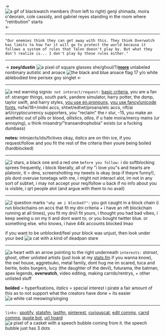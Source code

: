 -> ![a gif of blackwatch members (from left to right) genji shimada, moira o'deorain, cole cassidy, and gabriel reyes standing in the room where "retribution" starts](https://media.discordapp.net/attachments/1007182318496133151/1080368892012154910/IMG_6905.gif) <-
***
```adl
"Our enemies think they can get away with this. They think Overwatch has limits to how far it will go to protect the world because it follows a system of rules that Talon doesn't play by. But what they don't realize is... I don't play by those rules either."
```
***
-> **zoey/dustin** ![a pixel of square glasses](https://media.discordapp.net/attachments/1007182318496133151/1050835885677088829/4EBBCA73-35A0-48D0-B83A-C0185F53A695.png) she/ghoul/?/[**more**](https://pronouny.xyz/u/reapers) 
unlabeled nonbinary autistic and aroace ![the black and blue aroace flag](https://i.imgur.com/It5K4Wy.jpg) 
17 y/o white ablebodied tme perisex goy singlet <-
***
![a red warning sign](https://media.discordapp.net/attachments/1007182318496133151/1050862468014022666/F67BBB0E-983A-43A7-A870-025EA4B1A5EA.gif )`do not interact/request:` [basic criteria](https://basicdnficriteria.carrd.co), you are a fan of: stranger things, south park, yandere simulator, harry potter, the dsmp, taylor swift, and harry styles, [you use en.pronouns](https://twitter.com/pretzelst1kz/status/1530050282444337152?s=21&t=4i7QVdxxA1bmREn6VeniKA), [you use fancy/unicode fonts](https://takeoutyourfonts.carrd.co/), nsfw/18+/mdni accs, shtwt/edtwt/proana/etc accs, nft/ai art/cryptocurrency supporters, you "reclaim" the r slur, -15, you make an aesthetic out of pills or blood, *allistics*, *allos*, if u hate moira/mercy mains (ur annoying), u think misandry/"transandrophobia" exists (ur a fucking dumbass)

**notes:** introjects/ids/fictives okay, *italics* are on thin ice, if you request/follow and you fit the rest of the criteria then youre being boiled (hardblocked)
***
![2 stars, a black one and a red one](https://media.discordapp.net/attachments/1007182318496133151/1050862467808514118/FA4D2907-8C7D-4D47-9484-CE3012A58720.gif ) `before you follow:` i do softblocking sprees frequently, i block liberally, all of my "i love you"s and hearts are platonic, tl > dms, screenshotting my tweets is okay (esp if theyre funny!), pls dont overuse tonetags with me, i might not interact alot, im not in any sort of subtwt, i may not accept your req/follow u back if no info about you is visible, i qrt people alot (and argue with them to no avail)
***
![2 question marks](https://media.discordapp.net/attachments/1007182318496133151/1050863076863397888/F07F1A30-EDE5-47C9-83C4-1B04BDDF9B89.gif ) `"why am i blocked?":` you got caught in a block chain (i run blockchains on accs that fit my dni criteria + i have an nft blockchain running at all times), you fit my dni/i fit yours, i thought you had bad vibes, i keep seeing u on my tl and dont want to, or you bought twitter blue. or something else. who knows, i have 44k accounts blocked lmao

if you want to be unblocked/feel your block was unjust, then look under your bed ![a cat with a kind of deadpan stare](https://media.discordapp.net/attachments/1007182318496133151/1067598621928865902/IMG_6420.gif)
***
![a heart with an arrow pointing to the right underneath](https://media.discordapp.net/attachments/1007182318496133151/1050835886004240414/A0F2837E-E116-4A3B-8471-B866577615FA.gif) `interests:` *starset*, ghost, other unlisted artists (just look at my [stats.fm](https://stats.fm/starset) if you wanna know), the owl house, aggretsuko, metal family, dont hug me im scared, tuca and bertie, bobs burgers, lucy (the daughter of the devil), futurama, the batman, apex legends, **overwatch**, video editing, making carrds/rentrys, + other unlisted stuff 

**bolded** = hyperfixations, *italics* = special interest
i pirate a fair amount of this as to not support what the creators have done + its easier ![a white cat meowing/singing](https://media.discordapp.net/attachments/1007182318496133151/1011694117245427712/IMG_2505.gif)
***
`links:` [spotify](https://open.spotify.com/user/ihrb705ewtgmc2uh06izlrhdm?si=_SXKHM2kTaKdFcN1_EFh9A), [statsfm](https://stats.fm/starset), [lastfm](https://www.last.fm/user/pixilno), [pinterest](https://www.pinterest.com/pixilno/), [curiouscat](https://curiouscat.me/starsethorizons), [edit comms](https://pixilnos.carrd.co/#), [carrd comms](https://pixilno.carrd.co/), [quote bot](https://twitter.com/horizonstour?s=21&t=z2obfcv3qgQrlRYSNPB-oA), [url hoard](https://rentry.org/sillyboard) ![a pixel of a casket with a speech bubble coming from it. the speech bubble just has 3 dots](https://media.discordapp.net/attachments/1007182318496133151/1050835886222348358/97B0E6B4-528C-45C8-8094-6C18DCB8FEC2.gif)